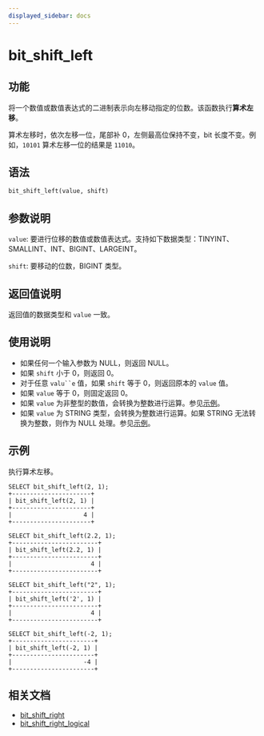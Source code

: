 ```yaml
---
displayed_sidebar: docs
---
```


# bit_shift_left

## 功能

将一个数值或数值表达式的二进制表示向左移动指定的位数。该函数执行**算术左移**。

算术左移时，依次左移一位，尾部补 0，左侧最高位保持不变，bit 长度不变。例如，`10101` 算术左移一位的结果是 `11010`。

## 语法

```Haskell
bit_shift_left(value, shift)
```

## 参数说明

`value`: 要进行位移的数值或数值表达式。支持如下数据类型：TINYINT、SMALLINT、INT、BIGINT、LARGEINT。

`shift`: 要移动的位数，BIGINT 类型。

## 返回值说明

返回值的数据类型和 `value` 一致。

## 使用说明

- 如果任何一个输入参数为 NULL，则返回 NULL。
- 如果 `shift` 小于 0，则返回 0。
- 对于任意 `valu``e` 值，如果 `shift` 等于 0，则返回原本的 `value` 值。
- 如果 `value` 等于 0，则固定返回 0。
- 如果 `value` 为非整型的数值，会转换为整数进行运算。参见[示例](#示例)。
- 如果 `value` 为 STRING 类型，会转换为整数进行运算。如果 STRING 无法转换为整数，则作为 NULL 处理。参见[示例](#示例)。

## 示例

执行算术左移。

```Plain
SELECT bit_shift_left(2, 1);
+----------------------+
| bit_shift_left(2, 1) |
+----------------------+
|                    4 |
+----------------------+

SELECT bit_shift_left(2.2, 1);
+------------------------+
| bit_shift_left(2.2, 1) |
+------------------------+
|                      4 |
+------------------------+

SELECT bit_shift_left("2", 1);
+------------------------+
| bit_shift_left('2', 1) |
+------------------------+
|                      4 |
+------------------------+

SELECT bit_shift_left(-2, 1);
+-----------------------+
| bit_shift_left(-2, 1) |
+-----------------------+
|                    -4 |
+-----------------------+
```

## 相关文档

- [bit_shift_right](bit_shift_right.md)
- [bit_shift_right_logical](bit_shift_right_logical.md)
